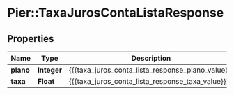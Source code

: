 # Pier::TaxaJurosContaListaResponse

## Properties
Name | Type | Description | Notes
------------ | ------------- | ------------- | -------------
**plano** | **Integer** | {{{taxa_juros_conta_lista_response_plano_value}}} | [optional] 
**taxa** | **Float** | {{{taxa_juros_conta_lista_response_taxa_value}}} | [optional] 


